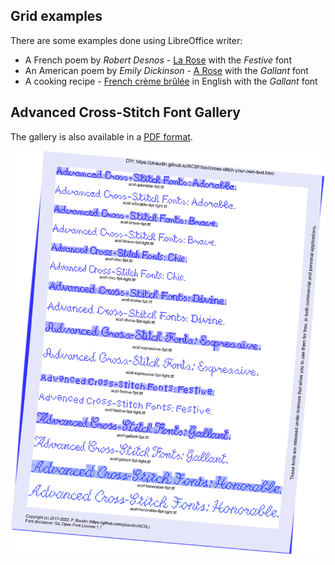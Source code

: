 ## Grid examples ##

There are some examples done using LibreOffice writer:
- A French poem by _Robert Desnos_ - [La Rose](examples/Festive-La-Rose.pdf) with the _Festive_ font
- An American poem by _Emily Dickinson_ - [A Rose](examples/Gallant-A-Rose.pdf) with the _Gallant_ font
- A cooking recipe - [French crème brûlée](examples/Gallant-French-crème-brûlée.pdf) in English with the _Gallant_ font

## Advanced Cross-Stitch Font Gallery ##

The gallery is also available in a [PDF format](examples/Advanced-Cross-Stitch-Font-Gallery.pdf).

![ACSF-Gallery](fonts/acsf-gallery.png)
